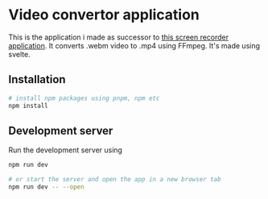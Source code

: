 # Video convertor application

This is the application i made as successor to [this screen recorder application](https://reekordor.vercel.app). It converts .webm video to .mp4 using FFmpeg. It's made using svelte.

## Installation

```bash
# install npm packages using pnpm, npm etc
npm install
```

## Development server

Run the development server using

```bash
npm run dev

# or start the server and open the app in a new browser tab
npm run dev -- --open
```


